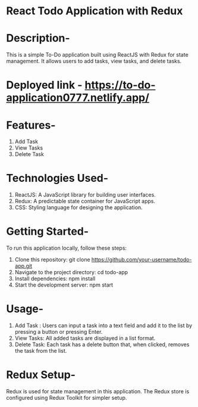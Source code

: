 # React Todo Application with Redux

# Description-

This is a simple To-Do application built using ReactJS with Redux for state management. It allows users to add tasks, view tasks, and delete tasks.

# Deployed link - https://to-do-application0777.netlify.app/

# Features-

1.  Add Task
2.  View Tasks
3.  Delete Task

# Technologies Used-

1. ReactJS: A JavaScript library for building user interfaces.
2. Redux: A predictable state container for JavaScript apps.
3. CSS: Styling language for designing the application.

# Getting Started-

To run this application locally, follow these steps:

1. Clone this repository: git clone https://github.com/your-username/todo-app.git
2. Navigate to the project directory: cd todo-app
3. Install dependencies: npm install
4. Start the development server: npm start

# Usage-

1. Add Task : Users can input a task into a text field and add it to the list by pressing a button or pressing Enter.
2. View Tasks: All added tasks are displayed in a list format.
3. Delete Task: Each task has a delete button that, when clicked, removes the task from the list.

# Redux Setup-

Redux is used for state management in this application. The Redux store is configured using Redux Toolkit for simpler setup.
